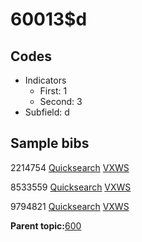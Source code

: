 # 60013$d

## Codes

-   Indicators
    -   First: 1
    -   Second: 3
-   Subfield: d

## Sample bibs

2214754 [Quicksearch](https://search.library.yale.edu/catalog/2214754) [VXWS](http://prodorbis.library.yale.edu:7014/vxws/GetHoldingsService?bibId=2214754)

8533559 [Quicksearch](https://search.library.yale.edu/catalog/8533559) [VXWS](http://prodorbis.library.yale.edu:7014/vxws/GetHoldingsService?bibId=8533559)

9794821 [Quicksearch](https://search.library.yale.edu/catalog/9794821) [VXWS](http://prodorbis.library.yale.edu:7014/vxws/GetHoldingsService?bibId=9794821)

**Parent topic:**[600](../../tags/600/600.md)

